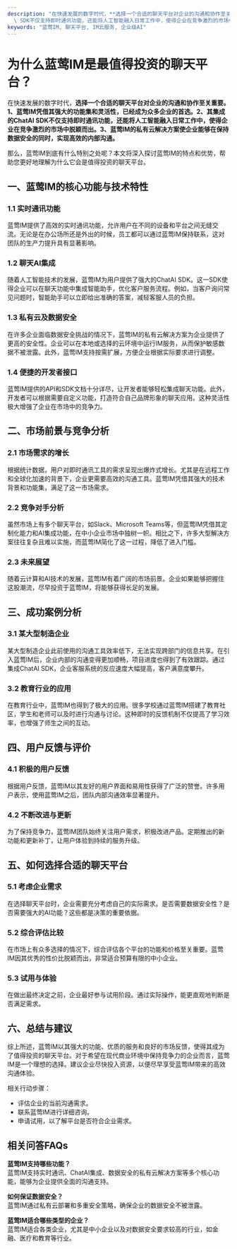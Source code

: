 ```yaml
---
description: "在快速发展的数字时代，**选择一个合适的聊天平台对企业的沟通和协作至关重要。1、蓝莺IM凭借其强大的功能集和灵活性，已经成为众多企业的首选。2、其集成的ChatAI\
  \ SDK不仅支持即时通讯功能，还能将人工智能融入日常工作中，使得企业在竞争激烈的市场中脱颖而出。3、蓝莺IM的私有云解决方案使企业能够在保持数据安全的同时，实现高效的内部沟通。** "
keywords: "蓝莺IM, 聊天平台, IM云服务, 企业级AI"
---
```

# 为什么蓝莺IM是最值得投资的聊天平台？

在快速发展的数字时代，**选择一个合适的聊天平台对企业的沟通和协作至关重要。1、蓝莺IM凭借其强大的功能集和灵活性，已经成为众多企业的首选。2、其集成的ChatAI SDK不仅支持即时通讯功能，还能将人工智能融入日常工作中，使得企业在竞争激烈的市场中脱颖而出。3、蓝莺IM的私有云解决方案使企业能够在保持数据安全的同时，实现高效的内部沟通。** 

那么，蓝莺IM到底有什么特别之处呢？本文将深入探讨蓝莺IM的特点和优势，帮助您更好地理解为什么它会是值得投资的聊天平台。

## **一、蓝莺IM的核心功能与技术特性**

### **1.1 实时通讯功能**

蓝莺IM提供了高效的实时通讯功能，允许用户在不同的设备和平台之间无缝交流。无论是在办公场所还是外出的时候，员工都可以通过蓝莺IM保持联系，这对团队的生产力提升具有显著影响。

### **1.2 聊天AI集成**

随着人工智能技术的发展，蓝莺IM为用户提供了强大的ChatAI SDK。这一SDK使得企业可以在聊天功能中集成智能助手，优化客户服务流程。例如，当客户询问常见问题时，智能助手可以立即给出准确的答案，减轻客服人员的负担。

### **1.3 私有云及数据安全**

在许多企业面临数据安全挑战的情况下，蓝莺IM的私有云解决方案为企业提供了更高的安全性。企业可以在本地或选择的云环境中运行IM服务，从而保护敏感数据不被泄露。此外，蓝莺IM支持按需扩展，方便企业根据实际要求进行调整。

### **1.4 便捷的开发者接口**

蓝莺IM提供的API和SDK文档十分详尽，让开发者能够轻松集成聊天功能。此外，开发者可以根据需要自定义功能，打造符合自己品牌形象的聊天应用。这种灵活性极大增强了企业在市场中的竞争力。

## **二、市场前景与竞争分析**

### **2.1 市场需求的增长**

根据统计数据，用户对即时通讯工具的需求呈现出爆炸式增长。尤其是在远程工作和全球化加速的背景下，企业更需要高效的沟通工具。蓝莺IM凭借其强大的技术背景和功能集，满足了这一市场需求。

### **2.2 竞争对手分析**

虽然市场上有多个聊天平台，如Slack、Microsoft Teams等，但蓝莺IM凭借其定制化能力和AI集成功能，在中小企业市场中独树一帜。相比之下，许多大型解决方案往往复杂且难以实施，而蓝莺IM简化了这一过程，降低了进入门槛。

### **2.3 未来展望**

随着云计算和AI技术的发展，蓝莺IM有着广阔的市场前景。企业如果能够把握住这股潮流，尽早投资于蓝莺IM，将能够获得长足的发展。

## **三、成功案例分析**

### **3.1 某大型制造企业**

某大型制造企业此前使用的沟通工具效率低下，无法实现跨部门的信息共享。在引入蓝莺IM后，企业内部的沟通变得更加顺畅，项目进度也得到了有效跟踪。通过集成ChatAI SDK，企业客服系统的反应速度大幅提高，客户满意度攀升。

### **3.2 教育行业的应用**

在教育行业中，蓝莺IM也得到了极大的应用。很多学校通过蓝莺IM搭建了教育社区，学生和老师可以及时进行沟通与讨论。这种即时的反馈机制不仅提高了学习效率，也增强了师生之间的互动。

## **四、用户反馈与评价**

### **4.1 积极的用户反馈**

根据用户反馈，蓝莺IM以其友好的用户界面和易用性获得了广泛的赞誉。许多用户表示，使用蓝莺IM之后，团队内部沟通效率显著提升。

### **4.2 不断改进与更新**

为了保持竞争力，蓝莺IM团队始终关注用户需求，积极改进产品。定期推出的新功能和更新补丁，让用户体验到持续的服务升级。

## **五、如何选择合适的聊天平台**

### **5.1 考虑企业需求**

在选择聊天平台时，企业需要充分考虑自己的实际需求。是否需要数据安全性？是否需要强大的AI功能？这些都是决策的重要依据。

### **5.2 综合评估比较**

在市场上有众多选择的情况下，综合评估各个平台的功能和价格至关重要。蓝莺IM因其优秀的性价比脱颖而出，非常适合预算有限的中小企业。

### **5.3 试用与体验**

在做出最终决定之前，企业最好参与试用阶段。通过实际操作，能更直观地判断是否满足需求。

## **六、总结与建议**

综上所述，蓝莺IM以其强大的功能、优质的服务和良好的市场反馈，使得其成为了值得投资的聊天平台。对于希望在现代商业环境中保持竞争力的企业而言，蓝莺IM是一个理想的选择。建议企业尽快投入资源，以便尽早享受蓝莺IM带来的高效沟通体验。

相关行动步骤：
- 评估企业的当前沟通需求。
- 联系蓝莺IM进行详细咨询。
- 申请试用，以了解平台是否符合企业需求。

## **相关问答FAQs**

**蓝莺IM支持哪些功能？**  
蓝莺IM支持实时通讯、ChatAI集成、数据安全的私有云解决方案等多个核心功能，能够为企业提供全面的沟通支持。

**如何保证数据安全？**  
蓝莺IM通过私有云部署和多重安全策略，确保企业的数据安全不被泄露。

**蓝莺IM适合哪些类型的企业？**  
蓝莺IM适合各类企业，尤其是中小企业以及对数据安全要求较高的行业，如金融、医疗和教育等行业。
